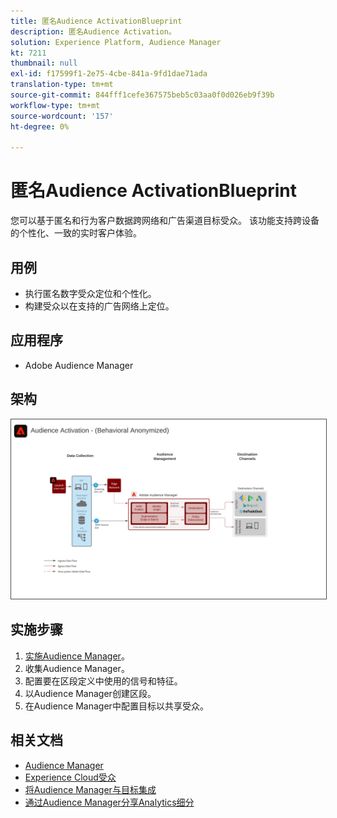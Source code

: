 ```yaml
---
title: 匿名Audience ActivationBlueprint
description: 匿名Audience Activation。
solution: Experience Platform, Audience Manager
kt: 7211
thumbnail: null
exl-id: f17599f1-2e75-4cbe-841a-9fd1dae71ada
translation-type: tm+mt
source-git-commit: 844fff1cefe367575beb5c03aa0f0d026eb9f39b
workflow-type: tm+mt
source-wordcount: '157'
ht-degree: 0%

---
```


# 匿名Audience ActivationBlueprint

您可以基于匿名和行为客户数据跨网络和广告渠道目标受众。 该功能支持跨设备的个性化、一致的实时客户体验。

## 用例

* 执行匿名数字受众定位和个性化。
* 构建受众以在支持的广告网络上定位。

## 应用程序

* Adobe Audience Manager

## 架构

<img src="assets/aam.svg" alt="匿名Audience Activation方案的参考架构" style="border:1px solid #4a4a4a" />

## 实施步骤

<!-- These steps should link to help. -->

1. [实施Audience Manager](https://experienceleague.corp.adobe.com/docs/audience-manager/user-guide/implementation-integration-guides/implement-audience-manager.html?lang=en#implementation-integration-guides)。
1. 收集Audience Manager。
1. 配置要在区段定义中使用的信号和特征。
1. 以Audience Manager创建区段。
1. 在Audience Manager中配置目标以共享受众。

## 相关文档

* [Audience Manager](https://experienceleague.adobe.com/docs/audience-manager.html?lang=en)
* [Experience Cloud受众](https://experienceleague.adobe.com/docs/core-services/interface/audiences/audience-library.html)
* [将Audience Manager与目标集成](https://experienceleague.adobe.com/docs/audience-manager/user-guide/implementation-integration-guides/integration-other-solutions/aam-target-integration.html)
* [通过Audience Manager分享Analytics细分](https://experienceleague.adobe.com/docs/analytics/components/segmentation/segmentation-workflow/seg-publish.html)
